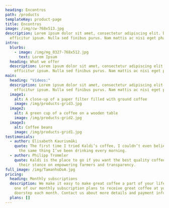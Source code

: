 ```yaml
---
heading: Encontros
path: /products
templateKey: product-page
title: Encontros
image: /img/cw-768x513.jpg
description: Lorem ipsum dolor sit amet, consectetur adipiscing elit. Donec ac
  efficitur ipsum. Nulla sed finibus purus. Nam mattis ac nisi eget pharetra.
intro:
  blurbs:
    - image: /img/mg_0327-768x512.jpg
      text: Lorem Ipsum
  heading: What we offer
  description: Lorem ipsum dolor sit amet, consectetur adipiscing elit. Donec ac
    efficitur ipsum. Nulla sed finibus purus. Nam mattis ac nisi eget pharetra.
main:
  heading: "Vídeos:"
  description: Lorem ipsum dolor sit amet, consectetur adipiscing elit. Donec ac
    efficitur ipsum. Nulla sed finibus purus. Nam mattis ac nisi eget pharetra.
  image1:
    alt: A close-up of a paper filter filled with ground coffee
    image: /img/products-grid3.jpg
  image2:
    alt: A green cup of a coffee on a wooden table
    image: /img/products-grid2.jpg
  image3:
    alt: Coffee beans
    image: /img/products-grid1.jpg
testimonials:
  - author: Elisabeth Kaurismäki
    quote: The first time I tried Kaldi’s coffee, I couldn’t even believe that was
      the same thing I’ve been drinking every morning.
  - author: Philipp Trommler
    quote: Kaldi is the place to go if you want the best quality coffee. I love
      their stance on empowering farmers and transparency.
full_image: /img/TamanhoDoA.jpg
pricing:
  heading: Monthly subscriptions
  description: We make it easy to make great coffee a part of your life. Choose
    one of our monthly subscription plans to receive great coffee at your
    doorstep each month. Contact us about more details and payment info.
  plans: []
---
```

